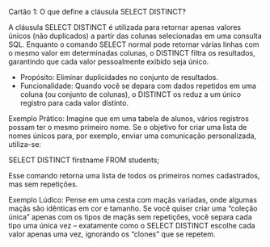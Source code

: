 Cartão 1: O que define a cláusula SELECT DISTINCT?

A cláusula SELECT DISTINCT é utilizada para retornar apenas valores únicos (não duplicados) a partir das colunas selecionadas em uma consulta SQL. Enquanto o comando SELECT normal pode retornar várias linhas com o mesmo valor em determinadas colunas, o DISTINCT filtra os resultados, garantindo que cada valor pessoalmente exibido seja único.
- Propósito: Eliminar duplicidades no conjunto de resultados.
- Funcionalidade: Quando você se depara com dados repetidos em uma coluna (ou conjunto de colunas), o DISTINCT os reduz a um único registro para cada valor distinto.

Exemplo Prático:
Imagine que em uma tabela de alunos, vários registros possam ter o mesmo primeiro nome. Se o objetivo for criar uma lista de nomes únicos para, por exemplo, enviar uma comunicação personalizada, utiliza-se:

SELECT DISTINCT firstname FROM students;

Esse comando retorna uma lista de todos os primeiros nomes cadastrados, mas sem repetições.

Exemplo Lúdico:
Pense em uma cesta com maçãs variadas, onde algumas maçãs são idênticas em cor e tamanho. Se você quiser criar uma “coleção única” apenas com os tipos de maçãs sem repetições, você separa cada tipo uma única vez – exatamente como o SELECT DISTINCT escolhe cada valor apenas uma vez, ignorando os “clones” que se repetem.


